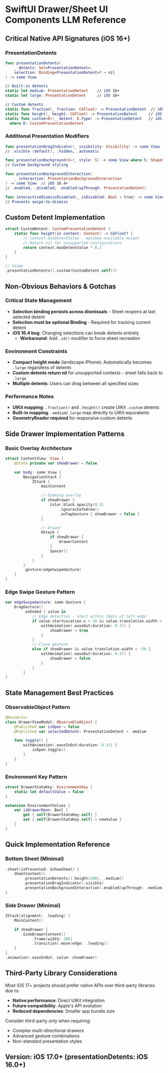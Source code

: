 # SwiftUI Drawer/Sheet UI Components LLM Reference

## Critical Native API Signatures (iOS 16+)

### PresentationDetents
```swift
func presentationDetents(
    _ detents: Set<PresentationDetent>,
    selection: Binding<PresentationDetent>? = nil
) -> some View

// Built-in detents
static let medium: PresentationDetent    // iOS 16+
static let large: PresentationDetent     // iOS 16+

// Custom detents
static func fraction(_ fraction: CGFloat) -> PresentationDetent  // iOS 16+
static func height(_ height: CGFloat) -> PresentationDetent     // iOS 16+
static func custom<D>(_ detent: D.Type) -> PresentationDetent   // iOS 16+
  where D: CustomPresentationDetent
```

### Additional Presentation Modifiers
```swift
func presentationDragIndicator(_ visibility: Visibility) -> some View
// .visible (default), .hidden, .automatic

func presentationBackground<S>(_ style: S) -> some View where S: ShapeStyle
// Custom background styling

func presentationBackgroundInteraction(
    _ interaction: PresentationBackgroundInteraction
) -> some View  // iOS 16.4+
// .enabled, .disabled, .enabled(upThrough: PresentationDetent)

func interactiveDismissDisabled(_ isDisabled: Bool = true) -> some View
// Prevents swipe-to-dismiss
```

## Custom Detent Implementation

```swift
struct CustomDetent: CustomPresentationDetent {
    static func height(in context: Context) -> CGFloat? {
        // context.maxDetentValue - maximum available height
        // Return nil for unsupported configurations
        return context.maxDetentValue * 0.3
    }
}

// Usage
.presentationDetents([.custom(CustomDetent.self)])
```

## Non-Obvious Behaviors & Gotchas

### Critical State Management
- **Selection binding persists across dismissals** - Sheet reopens at last selected detent
- **Selection must be optional Binding** - Required for tracking current detent
- **iOS 16.4 bug**: Changing selections can break detents entirely
  - **Workaround**: Add `.id()` modifier to force sheet recreation

### Environment Constraints
- **Compact height mode** (landscape iPhone): Automatically becomes `.large` regardless of detents
- **Custom detents return nil** for unsupported contexts - sheet falls back to `.large`
- **Multiple detents**: Users can drag between all specified sizes

### Performance Notes
- **UIKit mapping**: `.fraction()` and `.height()` create UIKit `.custom` detents
- **Built-in mapping**: `.medium`/`.large` map directly to UIKit equivalents
- **GeometryReader required** for responsive custom detents

## Side Drawer Implementation Patterns

### Basic Overlay Architecture
```swift
struct ContentView: View {
    @State private var showDrawer = false

    var body: some View {
        NavigationStack {
            ZStack {
                mainContent

                // Dimming overlay
                if showDrawer {
                    Color.black.opacity(0.3)
                        .ignoresSafeArea()
                        .onTapGesture { showDrawer = false }
                }

                // Drawer
                HStack {
                    if showDrawer {
                        drawerContent
                    }
                    Spacer()
                }
            }
        }
        .gesture(edgeSwipeGesture)
    }
}
```

### Edge Swipe Gesture Pattern
```swift
var edgeSwipeGesture: some Gesture {
    DragGesture()
        .onEnded { value in
            // Edge detection - start within 20pts of left edge
            if value.startLocation.x < 20 && value.translation.width > 50 {
                withAnimation(.easeOut(duration: 0.3)) {
                    showDrawer = true
                }
            }
            // Close gesture
            else if showDrawer && value.translation.width < -50 {
                withAnimation(.easeOut(duration: 0.3)) {
                    showDrawer = false
                }
            }
        }
}
```

## State Management Best Practices

### ObservableObject Pattern
```swift
@MainActor
class DrawerViewModel: ObservableObject {
    @Published var isOpen = false
    @Published var selectedDetent: PresentationDetent = .medium

    func toggle() {
        withAnimation(.easeInOut(duration: 0.3)) {
            isOpen.toggle()
        }
    }
}
```

### Environment Key Pattern
```swift
struct DrawerStateKey: EnvironmentKey {
    static let defaultValue = false
}

extension EnvironmentValues {
    var isDrawerOpen: Bool {
        get { self[DrawerStateKey.self] }
        set { self[DrawerStateKey.self] = newValue }
    }
}
```

## Quick Implementation Reference

### Bottom Sheet (Minimal)
```swift
.sheet(isPresented: $showSheet) {
    SheetContent()
        .presentationDetents([.height(200), .medium])
        .presentationDragIndicator(.visible)
        .presentationBackgroundInteraction(.enabled(upThrough: .medium))
}
```

### Side Drawer (Minimal)
```swift
ZStack(alignment: .leading) {
    MainContent()

    if showDrawer {
        SideDrawerContent()
            .frame(width: 280)
            .transition(.move(edge: .leading))
    }
}
.animation(.easeInOut, value: showDrawer)
```

## Third-Party Library Considerations

Most iOS 17+ projects should prefer native APIs over third-party libraries due to:
- **Native performance**: Direct UIKit integration
- **Future compatibility**: Apple's API evolution
- **Reduced dependencies**: Smaller app bundle size

Consider third-party only when requiring:
- Complex multi-directional drawers
- Advanced gesture combinations
- Non-standard presentation styles

## Version: iOS 17.0+ (presentationDetents: iOS 16.0+)